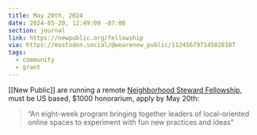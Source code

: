 ```yaml
---
title: May 20th, 2024
date: 2024-05-20, 12:49:09 -07:00
section: journal
link: https://newpublic.org/fellowship
via: https://mastodon.social/@wearenew_public/112456797145828187
tags:
  - community
  - grant
---
```

[[New Public]] are running a remote [Neighborhood Steward Fellowship](https://newpublic.org/fellowship), must be US based, $1000 honorarium, apply by May 20th:

> “An eight-week program bringing together leaders of local-oriented online spaces to experiment with fun new practices and ideas”
